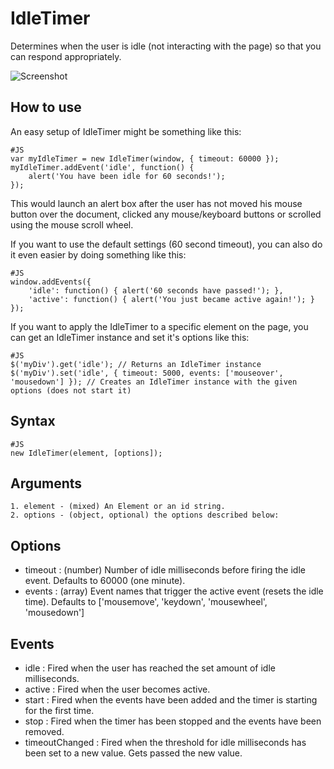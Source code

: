 IdleTimer
=========

Determines when the user is idle (not interacting with the page) so that you can respond appropriately.

![Screenshot](http://rexxars.com/project/idletimer/title.png)

How to use
----------

An easy setup of IdleTimer might be something like this:

	#JS
	var myIdleTimer = new IdleTimer(window, { timeout: 60000 });
	myIdleTimer.addEvent('idle', function() {
		alert('You have been idle for 60 seconds!');
	});

This would launch an alert box after the user has not moved his mouse button over the document, clicked any mouse/keyboard buttons or scrolled using the mouse scroll wheel.

If you want to use the default settings (60 second timeout), you can also do it even easier by doing something like this:

	#JS
	window.addEvents({
		'idle': function() { alert('60 seconds have passed!'); },
		'active': function() { alert('You just became active again!'); }
	});

If you want to apply the IdleTimer to a specific element on the page, you can get an IdleTimer instance and set it's options like this:

	#JS
	$('myDiv').get('idle'); // Returns an IdleTimer instance
	$('myDiv').set('idle', { timeout: 5000, events: ['mouseover', 'mousedown'] }); // Creates an IdleTimer instance with the given options (does not start it)

Syntax
------

	#JS
	new IdleTimer(element, [options]);

Arguments
---------

	1. element - (mixed) An Element or an id string.
	2. options - (object, optional) the options described below:

Options
-------

* timeout : (number) Number of idle milliseconds before firing the idle event. Defaults to 60000 (one minute).
* events  : (array) Event names that trigger the active event (resets the idle time). Defaults to ['mousemove', 'keydown', 'mousewheel', 'mousedown']

Events
------

* idle           : Fired when the user has reached the set amount of idle milliseconds.
* active         : Fired when the user becomes active.
* start          : Fired when the events have been added and the timer is starting for the first time.
* stop           : Fired when the timer has been stopped and the events have been removed.
* timeoutChanged : Fired when the threshold for idle milliseconds has been set to a new value. Gets passed the new value.


